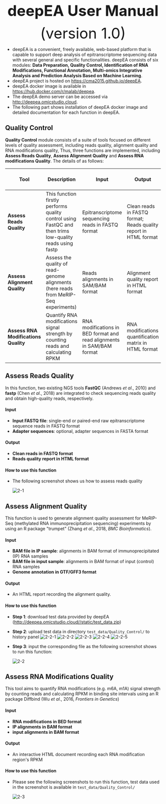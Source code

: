 <div align='center' >
<p><font size='70'><strong>deepEA User Manual</strong></font></p>
<font size='100'>(version 1.0)</font>
</div>

- deepEA is a convenient, freely available, web-based platform that is capable to support deep analysis of epitranscriptome sequencing data with several general and specific functionalities. deepEA consists of six modules: **Data Preparation, Quality Control, Identification of RNA Modifications, Functional Annotation, Multi-omics Integrative Analysis and Prediction Analysis Based on Machine Learning**. 
- deepEA project is hosted on https://cma2015.github.io/deepEA. 
- deepEA docker image is available in https://hub.docker.com/r/malab/deepea.
- The deepEA demo server can be accessed via http://deepea.omicstudio.cloud.
- The following part shows installation of deepEA docker image and detailed documentation for each function in deepEA.

## Quality Control

**Quality Control** module consists of a suite of tools focused on different levels of quality assessment, including reads quality, alignment quality and RNA modifications quality, Thus, three functions are implemented, including **Assess Reads Quality**, **Assess Alignment Quality** and **Assess RNA modifications Quality**. The details of as follows:

| **Tool**                             | **Description**                                              | **Input**                                                    | **Output**                                                   | **Time (test data)** | **Programs**                                                 | **Reference**                                                |
| ------------------------------------ | ------------------------------------------------------------ | ------------------------------------------------------------ | ------------------------------------------------------------ | -------------------- | ------------------------------------------------------------ | ------------------------------------------------------------ |
| **Assess Reads Quality**             | This function firstly performs quality control using FastQC and then trims low-quality reads using fastp | Epitranscriptome sequencing reads in FASTQ format            | Clean reads in FASTQ format; Reads quality report in HTML format | ~40s                 | <a href="https://www.bioinformatics.babraham.ac.uk/projects/fastqc" target="_blank">FastQC</a>,<a href="https://github.com/OpenGene/fastp" target="_blank">fastp</a> | <a href="https://doi.org/10.1093/bioinformatics/bty560" target="_blank">Chen <I>et al</I>., 2018, Bioinformatics</a>,<a href="https://www.bioinformatics.babraham.ac.uk/projects/fastqc" target="_blank">Babraham Bioinformatics</a> |
| **Assess Alignment Quality**         | Assess the quality of read-genome alignments (here reads from MeRIP-Seq experiments) | Reads alignments in SAM/BAM format                           | Alignment quality report in HTML format                      | ~1 min               | <a href="https://github.com/skyhorsetomoon/Trumpet" target="_blank">trumpet</a>         | <a href="https://bmcbioinformatics.biomedcentral.com/articles/10.1186/s12859-018-2266-3" target="_blank">Zhang <I>et al</I>., 2018, BMC Bioinformatics</a> |
| **Assess RNA Modifications Quality** | Quantify RNA modifications signal strength by counting reads and calculating RPKM | RNA modifications in BED format and read alignments in SAM/BAM format | RNA modifications quantification matrix in HTML format       | ~1 min               | <a href="https://bioconductor.org/packages/release/bioc/html/DiffBind.html" target="_blank">DiffBind</a> | <a href="https://www.frontiersin.org/articles/10.3389/fgene.2015.00169/full" target="_blank">Wu <I>et al</I>., 2016, Frontiers in Genetics</a> |

## Assess Reads Quality

In this function, two existing NGS tools **FastQC** (Andrews *et al*., 2010) and **fastp** (Chen *et al*., 2018) are integrated to check sequencing reads quality and obtain high-quality reads, respectively.

#### Input

- **Input FASTQ file**: single-end or paired-end raw epitranscriptome sequence reads in FASTQ format
- **Adapter sequences**: optional, adapter sequences in FASTA format

#### Output

- **Clean reads in FASTQ format**
- **Reads quality report in HTML format**

#### How to use this function
- The following screenshot shows us how to assess reads quality

	![2-1](../assets/img/2-1.png)

## Assess Alignment Quality

This function is used to generate alignment quality assessment for MeRIP-Seq (methylated RNA immunoprecipitation sequencing) experiments by using an R package "trumpet" (Zhang *et al*., 2018, *BMC Bioinformatics*).

#### Input

- **BAM file in IP sample**: alignments in BAM format of immunoprecipitated (IP) RNA samples
- **BAM file in input sample**: alignments in BAM format of input (control) RNA samples
- **Genome annotation in GTF/GFF3 format**

#### Output

- An HTML report recording the alignment quality.

#### How to use this function
- **Step 1**: download test data provided by deepEA (http://deepea.omicstudio.cloud//static/test_data.zip)

- **Step 2**: upload test data in directory `test_data/Quality_Control/` to history panel
![2-2-1](../assets/img/2-2-1.png)
![2-2-2](../assets/img/2-2-2.png)
![2-2-3](../assets/img/2-2-3.png)
![2-2-4](../assets/img/2-2-4.png)
![2-2-5](../assets/img/2-2-5.png)

- **Step 3**: input the corresponding file as the following screenshot shows to run this function:

	![2-2](../assets/img/2-2.png)

## **Assess RNA Modifications Quality**

This tool aims to quantify RNA modifications (e.g. m6A, m1A) signal strength by counting reads and calculating RPKM in binding site intervals using an R package Diffbind (Wu *et al*., 2016, *Frontiers in Genetics*)

#### Input

- **RNA modifications in BED format** 
- **IP alignments in BAM format**
- **input alignments in BAM format**

#### Output

- An interactive HTML document recording each RNA modification region's RPKM

#### How to use this function
- Please see the following screenshots to run this function, test data used in the screenshot is available in `test_data/Quality_Control/`

	![2-3](../assets/img/2-3.png)
